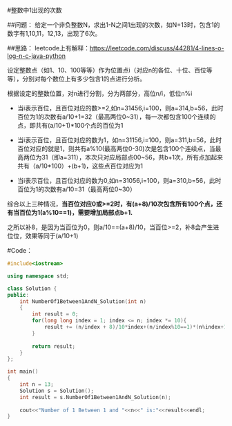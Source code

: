 ﻿#整数中1出现的次数

##问题：
给定一个非负整数N，求出1-N之间1出现的次数，如N=13时，包含1的数字有1,10,11，12,13，出现了6次。

##思路：
leetcode上有解释：https://leetcode.com/discuss/44281/4-lines-o-log-n-c-java-python

设定整数点（如1、10、100等等）作为位置点i（对应n的各位、十位、百位等等），分别对每个数位上有多少包含1的点进行分析。  

根据设定的整数位置，对n进行分割，分为两部分，高位n/i，低位n%i

- 当i表示百位，且百位对应的数>=2,如n=31456,i=100，则a=314,b=56，此时百位为1的次数有a/10+1=32（最高两位0~31），每一次都包含100个连续的点，即共有(a/10+1)*100个点的百位为1

- 当i表示百位，且百位对应的数为1，如n=31156,i=100，则a=311,b=56，此时百位对应的就是1，则共有a%10(最高两位0-30)次是包含100个连续点，当最高两位为31（即a=311），本次只对应局部点00~56，共b+1次，所有点加起来共有（a/10*100）+(b+1)，这些点百位对应为1

- 当i表示百位，且百位对应的数为0,如n=31056,i=100，则a=310,b=56，此时百位为1的次数有a/10=31（最高两位0~30）

综合以上三种情况，**当百位对应0或>=2时，有(a+8)/10次包含所有100个点，还有当百位为1(a%10==1)，需要增加局部点b+1.** 

之所以补8，是因为当百位为0，则a/10==(a+8)/10，当百位>=2，补8会产生进位位，效果等同于(a/10+1)

#Code：
```C++
#include<iostream>

using namespace std;

class Solution {
public:
    int NumberOf1Between1AndN_Solution(int n)
    {
        int result = 0;
    	for(long long index = 1; index <= n; index *= 10){
            result += (n/index + 8)/10*index+(n/index%10==1)*(n%index+1);
        }
        
        return result;
    }
};

int main()
{
	int n = 13;
	Solution s = Solution();
	int result = s.NumberOf1Between1AndN_Solution(n);
	
	cout<<"Number of 1 Between 1 and "<<n<<" is:"<<result<<endl;
}
```